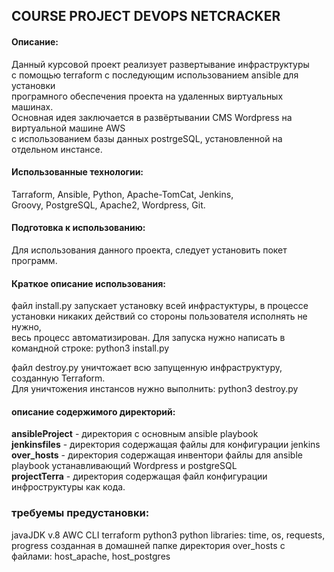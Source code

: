 ## COURSE PROJECT DEVOPS NETCRACKER
  
#### Описание:
  
Данный курсовой проект реализует развертывание инфраструктуры  
с помощью terraform с последующим использованием ansible для установки   
програмного обеспечения проекта на удаленных виртуальных машинах.  
Основная идея заключается в развёртывании CMS Wordpress на виртуальной машине AWS  
с использованием базы данных postrgeSQL, установленной на отдельном инстансе.  
  
#### Использованные технологии:
  
Tarraform, Ansible, Python, Apache-TomCat, Jenkins,  
Groovy, PostgreSQL, Apache2, Wordpress, Git.  
  
#### Подготовка к использованию:
  
Для использования данного проекта, следует установить покет программ.
  
#### Краткое описание использования:
  
файл install.py запускает установку всей инфрастуктуры, в процессе  
установки никаких действий со стороны пользователя исполнять не нужно,  
весь процесс автоматизирован. Для запуска нужно написать в командной строке: python3 install.py  
  
файл destroy.py уничтожает всю запущенную инфраструктуру, созданную Terraform.  
Для уничтожения инстансов нужно выполнить: python3 destroy.py  
  
#### описание содержимого директорий:
  
**ansibleProject** - директория с основным ansible playbook  
**jenkinsfiles** - директория содержащая файлы для конфигурации jenkins   
**over_hosts** - директория содержащая инвентори файлы для ansible playbook устанавливающий Wordpress и postgreSQL  
**projectTerra** - директория содержащая файл конфигурации инфроструктуры как кода.  

### требуемы предустановки:

javaJDK v.8
AWC CLI
terraform
python3
python libraries: time, os, requests, progress
созданная в домашней папке директория over_hosts с файлами: host_apache, host_postgres